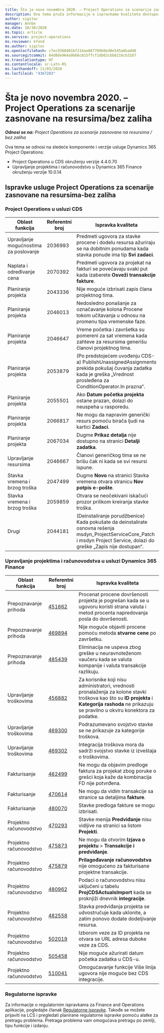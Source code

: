 ```yaml
---
title: Šta je novo novembra 2020. – Project Operations za scenarije zasnovane na resursima/bez zaliha
description: Ova tema pruža informacije o ispravkama kvaliteta dostupnim u izdanju usluge Project Operations za novembar 2020. za scenarije zasnovane na resursima/bez zaliha.
author: sigitac
manager: Annbe
ms.date: 10/30/2020
ms.topic: article
ms.service: project-operations
ms.reviewer: kfend
ms.author: sigitac
ms.openlocfilehash: c7ec9360401bf214ae867769b0e48e545a6bad48
ms.sourcegitcommit: 64d0de964a9b66c015ffcf1db62cbb6216cb3187
ms.translationtype: HT
ms.contentlocale: sr-Latn-RS
ms.lasthandoff: 11/03/2020
ms.locfileid: "4367283"
---
```

# <a name="whats-new-november-2020---project-operations-for-resourcenon-stocked-based-scenarios"></a>Šta je novo novembra 2020. – Project Operations za scenarije zasnovane na resursima/bez zaliha

_**Odnosi se na:** Project Operations za scenarije zasnovane na resursima / bez zaliha_

Ova tema se odnosi na sledeće komponente i verzije usluge Dynamics 365 Project Operations:

- Project Operations u CDS okruženju verzije 4.4.0.70
- Upravljanje projektima i računovodstvo u Dynamics 365 Finance okruženju verzije 10.0.14

## <a name="updates-to-project-operations-for-resource-non-stocked-based-scenarios"></a>Ispravke usluge Project Operations za scenarije zasnovane na resursima-bez zaliha

### <a name="project-operations-on-cds"></a>Project Operations u usluzi CDS

| Oblast funkcija                 | Referentni broj | Ispravka kvaliteta                                                                                                                                                                    |
|------------------------------|------------------|-----------------------------------------------------------------------------------------------------------------------------------------------------------------------------------|
|   Upravljanje mogućnostima za poslovanje       | 2036993          | Predmeti ugovora za stavke procene i dodelu resursa ažuriraju se na dobitnim ponudama kada stavka ponude ima tip **Svi zadaci**.                                                 |
| Naplata i određivanje cena          | 2070392          | Predmeti ugovora za projekat na fakturi se povećavaju svaki put kada izaberete **Osveži transakcije fakture**.                                                                         |
| Planiranje projekta             | 2043336          | Nije moguće izbrisati zapis člana projektnog tima.                                                                                                                                  |
| Planiranje projekta             | 2046013          | Nedosledno ponašanje za označavanje kolona Procene tokom učitavanja u odnosu na promenu tipa vremenske faze.                                                                                   |
| Planiranje projekta             | 2046647          | Vreme početka i završetka su pomereni za sat vremena kada zahteve za resursima generišu članovi projektnog tima.                                                                      |
| Planiranje projekta             | 2053879          | (Po predstojećem uvođenju CDS-a) PublishUnassignedAssignments prekida pokušaj čuvanja zadatka kada je greška „Vrednost prosleđena za ConditionOperator.In prazna“.                       |
| Planiranje projekta             | 2055501          | Ako **Datum početka projekta** ostane prazan, dolazi do neuspeha u rasporedu.                                                                                                      |
| Planiranje projekta             | 2066817          | Ne mogu da napravim generički resurs pomoću birača ljudi na kartici **Zadaci**.                                                                                                   |
| Planiranje projekta             | 2067034          | Dugme **Prikaz detalja** nije dostupno na stranici **Detalji zadatka**.                                                                                                       |
| Upravljanje resursima          | 2046667          | Članovi generičkog tima se ne brišu čak ni kada se svi resursi ispune.                                                                                                    |
| Stavka vremena i brzog troška | 2047499          | Dugme **Novo** na stranici Stavka vremena otvara stranicu **Nov potpis e-pošte**.                                                                                               |
| Stavka vremena i brzog troška | 2059859          | Otvara se neočekivani iskačući prozor prilikom kreiranja stavke troška.                                                                                                                         |
| Drugi                        | 2044181          | (Deinstaliranje porudžbenice)   Kada pokušate da deinstalirate osnovna rešenja msdyn_ProjectServiceCore_Patch i msdyn Project Service, dolazi do greške „Zapis nije dostupan“.  |

### <a name="project-management-and-accounting-in-dynamics-365-finance"></a>Upravljanje projektima i računovodstva u usluzi Dynamics 365 Finance

| Oblast funkcija        | Referentni broj | Ispravka kvaliteta                                                                                                                                                            |
|---------------------|------------------|---------------------------------------------------------------------------------------------------------------------------------------------------------------------------|
| Prepoznavanje prihoda | [451662](https://fix.lcs.dynamics.com/Issue/Details/?bugId=451662)           | Procenat procene dovršenosti projekta je pogrešan kada se u ugovoru koristi strana valuta i metod procenta napredovanja posla do dovršenosti.                     |
| Prepoznavanje prihoda | [469894](https://fix.lcs.dynamics.com/Issue/Details/?bugId=469894)           | Nije moguće objaviti procene pomoću metoda **stvarne cene** po završetku.                                                                                                    |
| Prepoznavanje prihoda | [485439](https://fix.lcs.dynamics.com/Issue/Details/?bugId=485439)           | Eliminacija ne uspeva zbog greške u neuravnoteženom vaučeru kada se valuta kompanije i valuta transakcije razlikuju.                                              |
| Upravljanje troškovima  | [456882](https://fix.lcs.dynamics.com/Issue/Details/?bugId=456822)           | Za korisnike koji nisu administratori, vrednosti pronalaženja za kolone stavki troškova kao što su **ID projekta** i **Kategorija rashoda** ne prikazuju se pravilno u okviru konektora za podatke. |
| Upravljanje troškovima  | [469300](https://fix.lcs.dynamics.com/Issue/Details/?bugId=469300)           | Podrazumevano svojstvo stavke se ne prikazuje za kategorije troškova.                                                                                                         |
| Upravljanje troškovima  | [469302](https://fix.lcs.dynamics.com/Issue/Details/?bugId=469302)           | Integracija troškova mora da sadrži svojstvo stavke iz izveštaja o troškovima.                                                                                             |
| Fakturisanje           | [462499](https://fix.lcs.dynamics.com/Issue/Details/?bugId=462499)           | Ne mogu da objavim predloge faktura za projekat zbog poruke o grešci koja kaže da kombinacija FD nije potvrđena.                                                    |
| Fakturisanje           | [470614](https://fix.lcs.dynamics.com/Issue/Details/?bugId=470614)           | Ne mogu da vidim transakcije sa stranice sa detaljima **fakture**.                                                                                                              |
| Fakturisanje           | [480070](https://fix.lcs.dynamics.com/Issue/Details/?bugId=480070)           | Stavke predloga fakture se mogu izbrisati.                                                                                                                                  |
| Projektno računovodstvo  | [470293](https://fix.lcs.dynamics.com/Issue/Details/?bugId=470293)           | Stavke menija **Predviđanje** nisu vidljive na stranici sa listom **Projekti**.                                                                                                   |
| Projektno računovodstvo  | [475873](https://fix.lcs.dynamics.com/Issue/Details/?bugId=475873)           | Ne mogu da otvorim **Izjava o projektu**   > **Transakcije i predviđanje**.                                                                                                       |
| Projektno računovodstvo  | [475879](https://fix.lcs.dynamics.com/Issue/Details/?bugId=475879)           | **Prilagođavanje računovodstva** nije omogućeno za fakturisane projektne transakcije.                                                                                                  |
| Projektno računovodstvo  | [480962](https://fix.lcs.dynamics.com/Issue/Details/?bugId=480962)           | Podaci o računovodstvu nisu uključeni u tabelu **ProjCDSActualsImport** kada se proknjiži dnevnik **integracije**.                                                  |
| Projektno računovodstvo  | [482558](https://fix.lcs.dynamics.com/Issue/Details/?bugId=482558)           | Stavka predviđanja projekta se udvostručuje kada uklonite, a zatim ponovo dodate dodeljivanje resursa.                                                                            |
| Projektno računovodstvo  | [502019](https://fix.lcs.dynamics.com/Issue/Details/?bugId=502019)           | Izborom veze za ID projekta ne otvara se URL adresa duboke veze za CDS.                                                                                                         |
| Projektno računovodstvo  | [505458](https://fix.lcs.dynamics.com/Issue/Details/?bugId=505458)           | Nije moguće ažurirati datum početka zadatka u CDS-u.                                                                                                                           |
| Projektno računovodstvo  | [510041](https://fix.lcs.dynamics.com/Issue/Details/?bugId=510041)           | Omogućavanje funkcije Više linija ugovora nije moguće bez CDS integracije.                                                                                   |

### <a name="regulatory-updates"></a>Regulatorne ispravke
Za informacije o regulatornim ispravkama za Finance and Operations aplikacije, pogledajte članak [Regulatorne ispravke](https://docs.microsoft.com/dynamics365/finance/localizations/regulatory-updates). Takođe se možete prijaviti na LCS i pregledati planirane regulatorne ispravke pomoću alatke za pretragu problema. Pretraga problema vam omogućava pretragu po zemlji, tipu funkcije i izdanju.
